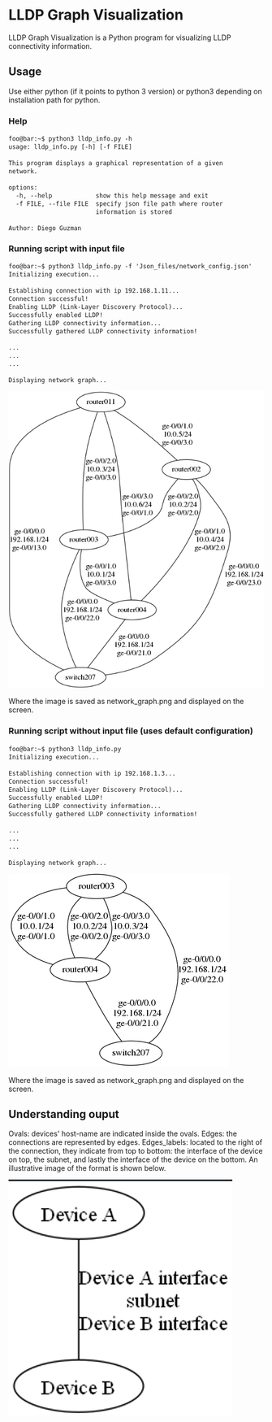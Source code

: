 # LLDP Graph Visualization
LLDP Graph Visualization is a Python program for visualizing LLDP connectivity information.

## Usage
Use either python (if it points to python 3 version) or python3 depending on installation path for python.

### Help
```console
foo@bar:~$ python3 lldp_info.py -h
usage: lldp_info.py [-h] [-f FILE]

This program displays a graphical representation of a given
network.

options:
  -h, --help            show this help message and exit
  -f FILE, --file FILE  specify json file path where router
                        information is stored

Author: Diego Guzman
```

### Running script with input file
```console
foo@bar:~$ python3 lldp_info.py -f 'Json_files/network_config.json'
Initializing execution...

Establishing connection with ip 192.168.1.11...
Connection successful!
Enabling LLDP (Link-Layer Discovery Protocol)...
Successfully enabled LLDP!
Gathering LLDP connectivity information...
Successfully gathered LLDP connectivity information!

...
...
...

Displaying network graph...
```
![Example output graph](./Example_outputs/test3.png)

Where the image is saved as network_graph.png and displayed on the screen.

### Running script without input file (uses default configuration)
```console
foo@bar:~$ python3 lldp_info.py
Initializing execution...

Establishing connection with ip 192.168.1.3...
Connection successful!
Enabling LLDP (Link-Layer Discovery Protocol)...
Successfully enabled LLDP!
Gathering LLDP connectivity information...
Successfully gathered LLDP connectivity information!

...
...
...

Displaying network graph...
```
![Example output graph](./Example_outputs/test1.png)

Where the image is saved as network_graph.png and displayed on the screen.

## Understanding ouput
Ovals: devices' host-name are indicated inside the ovals.
Edges: the connections are represented by edges.
Edges_labels: located to the right of the connection, they indicate from top to bottom: the interface of the device on top, the subnet, and lastly the interface of the device on the bottom. An illustrative image of the format is shown below.

![Output graph format](./Example_outputs/output_format.png)
